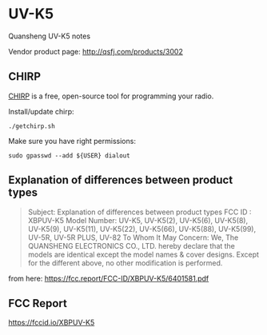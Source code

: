 # UV-K5
Quansheng UV-K5 notes

Vendor product page: http://qsfj.com/products/3002

## CHIRP

[CHIRP](https://chirpmyradio.com/) is a free, open-source tool for programming your radio.

Install/update chirp:
```
./getchirp.sh
```

Make sure you have right permissions:
```
sudo gpasswd --add ${USER} dialout
```

## Explanation of differences between product types

> Subject: Explanation of differences between product types
> FCC ID : XBPUV-K5
> Model Number: UV-K5, UV-K5(2), UV-K5(6), UV-K5(8), UV-K5(9), UV-K5(11),
> UV-K5(22), UV-K5(66), UV-K5(88), UV-K5(99), UV-5R, UV-5R PLUS, UV-82
> To Whom It May Concern:
> We, The QUANSHENG ELECTRONICS CO., LTD. hereby declare that the models are
> identical except the model names & cover designs.
> Except for the different above, no other modification is performed.

from here: https://fcc.report/FCC-ID/XBPUV-K5/6401581.pdf

## FCC Report
https://fccid.io/XBPUV-K5

